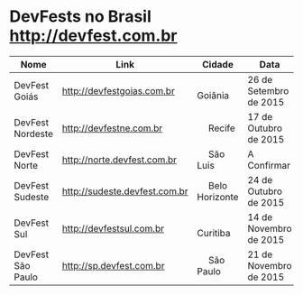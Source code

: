 DevFests no Brasil http://devfest.com.br
==============

Nome               | Link    | Cidade   | Data
---                | ---     | ---      | ---
DevFest Goiás      | http://devfestgoias.com.br    | <img src="http://www.estadosecapitaisdobrasil.com/wp-content/uploads/2014/09/bandeira-goiania-105x72.png" width=16/> Goiânia          | 26 de Setembro de 2015
DevFest Nordeste   | http://devfestne.com.br       | <img src="http://www.estadosecapitaisdobrasil.com/wp-content/uploads/2014/09/bandeira-recife-105x74.png" width=16/> Recife         | 17 de Outubro de 2015
DevFest Norte  | http://norte.devfest.com.br      | <img src="http://www.estadosecapitaisdobrasil.com/wp-content/uploads/2014/09/bandeira-maranhao-105x70.png" width=16/> São Luis      | A Confirmar
DevFest Sudeste    | http://sudeste.devfest.com.br | <img src="http://www.estadosecapitaisdobrasil.com/wp-content/uploads/2014/09/bandeira-belo-horizonte-105x72.png" width=16/> Belo Horizonte | 24 de Outubro de 2015
DevFest Sul        | http://devfestsul.com.br      | <img src="http://www.estadosecapitaisdobrasil.com/wp-content/uploads/2014/09/bandeira-curitiba-105x73.png" width=16/> Curitiba       | 14 de Novembro de 2015
DevFest São Paulo  | http://sp.devfest.com.br      | <img src="http://www.estadosecapitaisdobrasil.com/wp-content/uploads/2014/09/bandeira-sao-paulo1-105x70.png" width=16/> São Paulo      | 21 de Novembro de 2015

